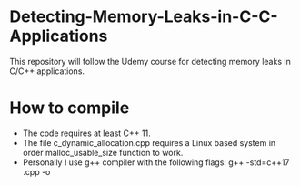 # Detecting-Memory-Leaks-in-C-C-Applications
This repository will follow the Udemy course for detecting memory leaks in C/C++ applications.


# How to compile
- The code requires at least C++ 11. 
- The file c_dynamic_allocation.cpp requires a Linux based system in order malloc_usable_size function to work.
- Personally I use g++ compiler with the following flags:    g++ -std=c++17 <file you want to compile>.cpp -o <name of object file> 
